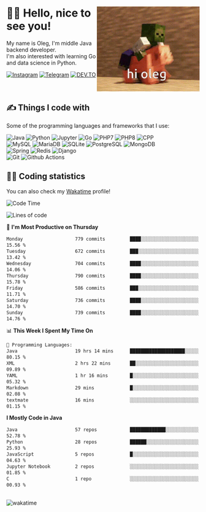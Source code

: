 <div>
   <img align="right" height="221" src="res/hi-oleg.gif" alt="hello, it's me riding on the pig">
   <div>
      <h1>👨‍🌾 Hello, nice to see you!</h1>
      <p>My name is Oleg, I'm middle Java backend developer.<br>I'm also interested with learning Go and data science in Python.</p>
      <div>
         <a href="https://instagram.com/gatetrasher"><img alt="Instagram" src="https://img.shields.io/badge/Instagram-E4405F?&style=for-the-badge&logo=instagram&logoColor=white" ></a>
         <a href="https://t.me/hteppl"><img alt="Telegram" src="https://img.shields.io/badge/Telegram-26A5E4?&style=for-the-badge&logo=telegram&logoColor=white" ></a>
         <a href="https://dev.to/hteppl"><img alt="DEV.TO" src="https://img.shields.io/badge/dev.to-0A0A0A?&style=for-the-badge&logo=devdotto&logoColor=white" ></a>
      </div>
   </div>
</div>
<br>
<br>
<div>
   <h2>✍️ Things I code with</h2>
   <p>Some of the programming languages and frameworks that I use:</p>
   <p>
      <img alt="Java" src="https://img.shields.io/badge/Java-ED8B00?style=flat-square&logo=java&logoColor=white" />
      <img alt="Python" src="https://img.shields.io/badge/Python-3776AB?style=flat-square&logo=python&logoColor=white" />
      <img alt="Jupyter" src="https://img.shields.io/badge/Jupyter-F37626?style=flat-square&logo=jupyter&logoColor=white" />
      <img alt="Go" src="https://img.shields.io/badge/Go-00ADD8?style=flat-square&logo=go&logoColor=white" /> 
      <img alt="PHP7" src="https://img.shields.io/badge/PHP_7-777BB4?style=flat-square&logo=php&logoColor=white" />
      <img alt="PHP8" src="https://img.shields.io/badge/PHP_8-777BB4?style=flat-square&logo=php&logoColor=white" />
      <img alt="CPP" src="https://img.shields.io/badge/C++-00599C?style=flat-square&logo=cplusplus&logoColor=white" />
      <br>
      <img alt="MySQL" src="https://img.shields.io/badge/MySQL-4479A1?style=flat-square&logo=mysql&logoColor=white" />
      <img alt="MariaDB" src="https://img.shields.io/badge/MariaDB-003545?style=flat-square&logo=mariadb&logoColor=white" />
      <img alt="SQLite" src="https://img.shields.io/badge/SQLite-003B57?style=flat-square&logo=sqlite&logoColor=white" />
      <img alt="PostgreSQL" src="https://img.shields.io/badge/PostgreSQL-4169E1?style=flat-square&logo=postgresql&logoColor=white" />
      <img alt="MongoDB" src="https://img.shields.io/badge/MongoDB-47A248?style=flat-square&logo=mongodb&logoColor=white" />
      <br>
      <img alt="Spring" src="https://img.shields.io/badge/Spring-6DB33F?style=flat-square&logo=spring&logoColor=white" />
      <img alt="Redis" src="https://img.shields.io/badge/Redis-DC382D?style=flat-square&logo=redis&logoColor=white" />
      <img alt="Django" src="https://img.shields.io/badge/Django-092E20?style=flat-square&logo=django&logoColor=white" />
      <br>
      <img alt="Git" src="https://img.shields.io/badge/Git-F05032?style=flat-square&logo=git&logoColor=white" />
      <img alt="Github Actions" src="https://img.shields.io/badge/Github_Actions-2088FF?style=flat-square&logo=github-actions&logoColor=white" />
   </p>
</div>
<div>
   <h2>👨‍💻 Coding statistics</h2>
   <p>You can also check my <a href="https://wakatime.com/@hteppl">Wakatime</a> profile!</p>

   <!--START_SECTION:waka-->
![Code Time](http://img.shields.io/badge/Code%20Time-1%2C391%20hrs%2028%20mins-blue)

![Lines of code](https://img.shields.io/badge/From%20Hello%20World%20I%27ve%20Written-1.8%20million%20lines%20of%20code-blue)

📅 **I'm Most Productive on Thursday** 

```text
Monday                   779 commits         ████░░░░░░░░░░░░░░░░░░░░░   15.56 % 
Tuesday                  672 commits         ███░░░░░░░░░░░░░░░░░░░░░░   13.42 % 
Wednesday                704 commits         ████░░░░░░░░░░░░░░░░░░░░░   14.06 % 
Thursday                 790 commits         ████░░░░░░░░░░░░░░░░░░░░░   15.78 % 
Friday                   586 commits         ███░░░░░░░░░░░░░░░░░░░░░░   11.71 % 
Saturday                 736 commits         ████░░░░░░░░░░░░░░░░░░░░░   14.70 % 
Sunday                   739 commits         ████░░░░░░░░░░░░░░░░░░░░░   14.76 % 
```


📊 **This Week I Spent My Time On** 

```text
💬 Programming Languages: 
Java                     19 hrs 14 mins      ████████████████████░░░░░   80.15 % 
XML                      2 hrs 22 mins       ██░░░░░░░░░░░░░░░░░░░░░░░   09.89 % 
YAML                     1 hr 16 mins        █░░░░░░░░░░░░░░░░░░░░░░░░   05.32 % 
Markdown                 29 mins             █░░░░░░░░░░░░░░░░░░░░░░░░   02.08 % 
textmate                 16 mins             ░░░░░░░░░░░░░░░░░░░░░░░░░   01.15 % 
```

**I Mostly Code in Java** 

```text
Java                     57 repos            █████████████░░░░░░░░░░░░   52.78 % 
Python                   28 repos            ██████░░░░░░░░░░░░░░░░░░░   25.93 % 
JavaScript               5 repos             █░░░░░░░░░░░░░░░░░░░░░░░░   04.63 % 
Jupyter Notebook         2 repos             ░░░░░░░░░░░░░░░░░░░░░░░░░   01.85 % 
C                        1 repo              ░░░░░░░░░░░░░░░░░░░░░░░░░   00.93 % 
```




<!--END_SECTION:waka-->
</div>
<br>
<img src="https://wakatime.com/share/@hteppl/18a68a4e-e1fb-41eb-b9f2-e999d76b9bac.svg" alt="wakatime">
